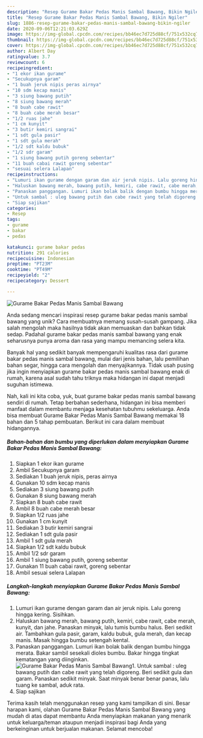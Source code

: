 ```yaml
---
description: "Resep Gurame Bakar Pedas Manis Sambal Bawang, Bikin Ngiler"
title: "Resep Gurame Bakar Pedas Manis Sambal Bawang, Bikin Ngiler"
slug: 1886-resep-gurame-bakar-pedas-manis-sambal-bawang-bikin-ngiler
date: 2020-09-06T12:21:03.629Z
image: https://img-global.cpcdn.com/recipes/bb46ec7d725d88cf/751x532cq70/gurame-bakar-pedas-manis-sambal-bawang-foto-resep-utama.jpg
thumbnail: https://img-global.cpcdn.com/recipes/bb46ec7d725d88cf/751x532cq70/gurame-bakar-pedas-manis-sambal-bawang-foto-resep-utama.jpg
cover: https://img-global.cpcdn.com/recipes/bb46ec7d725d88cf/751x532cq70/gurame-bakar-pedas-manis-sambal-bawang-foto-resep-utama.jpg
author: Albert Day
ratingvalue: 3.7
reviewcount: 6
recipeingredient:
- "1 ekor ikan gurame"
- "Secukupnya garam"
- "1 buah jeruk nipis peras airnya"
- "10 sdm kecap manis"
- "3 siung bawang putih"
- "8 siung bawang merah"
- "8 buah cabe rawit"
- "8 buah cabe merah besar"
- "1/2 ruas jahe"
- "1 cm kunyit"
- "3 butir kemiri sangrai"
- "1 sdt gula pasir"
- "1 sdt gula merah"
- "1/2 sdt kaldu bubuk"
- "1/2 sdr garam"
- "1 siung bawang putih goreng sebentar"
- "11 buah cabai rawit goreng sebentar"
- "sesuai selera Lalapan"
recipeinstructions:
- "Lumuri ikan gurame dengan garam dan air jeruk nipis. Lalu goreng hingga kering. Sisihkan."
- "Haluskan bawang merah, bawang putih, kemiri, cabe rawit, cabe merah, kunyit, dan jahe. Panaskan minyak, lalu tumis bumbu halus. Beri sedikit air. Tambahkan gula pasir, garam, kaldu bubuk, gula merah, dan kecap manis. Masak hingga bumbu setengah kental."
- "Panaskan panggangan. Lumuri ikan bolak balik dengan bumbu hingga merata. Bakar sambil sesekali dioles bumbu. Bakar hingga tingkat kematangan yang diinginkan."
- "Untuk sambal : uleg bawang putih dan cabe rawit yang telah digoreng. Beri sedikit gula dan garam. Panaskan sedikit minyak. Saat minyak benar benar panas, lalu tuang ke sambal, aduk rata."
- "Siap sajikan"
categories:
- Resep
tags:
- gurame
- bakar
- pedas

katakunci: gurame bakar pedas 
nutrition: 291 calories
recipecuisine: Indonesian
preptime: "PT23M"
cooktime: "PT49M"
recipeyield: "2"
recipecategory: Dessert

---
```



![Gurame Bakar Pedas Manis Sambal Bawang](https://img-global.cpcdn.com/recipes/bb46ec7d725d88cf/751x532cq70/gurame-bakar-pedas-manis-sambal-bawang-foto-resep-utama.jpg)

Anda sedang mencari inspirasi resep gurame bakar pedas manis sambal bawang yang unik? Cara membuatnya memang susah-susah gampang. Jika salah mengolah maka hasilnya tidak akan memuaskan dan bahkan tidak sedap. Padahal gurame bakar pedas manis sambal bawang yang enak seharusnya punya aroma dan rasa yang mampu memancing selera kita.

Banyak hal yang sedikit banyak mempengaruhi kualitas rasa dari gurame bakar pedas manis sambal bawang, mulai dari jenis bahan, lalu pemilihan bahan segar, hingga cara mengolah dan menyajikannya. Tidak usah pusing jika ingin menyiapkan gurame bakar pedas manis sambal bawang enak di rumah, karena asal sudah tahu triknya maka hidangan ini dapat menjadi suguhan istimewa.




Nah, kali ini kita coba, yuk, buat gurame bakar pedas manis sambal bawang sendiri di rumah. Tetap berbahan sederhana, hidangan ini bisa memberi manfaat dalam membantu menjaga kesehatan tubuhmu sekeluarga. Anda bisa membuat Gurame Bakar Pedas Manis Sambal Bawang memakai 18 bahan dan 5 tahap pembuatan. Berikut ini cara dalam membuat hidangannya.

<!--inarticleads1-->

##### Bahan-bahan dan bumbu yang diperlukan dalam menyiapkan Gurame Bakar Pedas Manis Sambal Bawang:

1. Siapkan 1 ekor ikan gurame
1. Ambil Secukupnya garam
1. Sediakan 1 buah jeruk nipis, peras airnya
1. Gunakan 10 sdm kecap manis
1. Sediakan 3 siung bawang putih
1. Gunakan 8 siung bawang merah
1. Siapkan 8 buah cabe rawit
1. Ambil 8 buah cabe merah besar
1. Siapkan 1/2 ruas jahe
1. Gunakan 1 cm kunyit
1. Sediakan 3 butir kemiri sangrai
1. Sediakan 1 sdt gula pasir
1. Ambil 1 sdt gula merah
1. Siapkan 1/2 sdt kaldu bubuk
1. Ambil 1/2 sdr garam
1. Ambil 1 siung bawang putih, goreng sebentar
1. Gunakan 11 buah cabai rawit, goreng sebentar
1. Ambil sesuai selera Lalapan




<!--inarticleads2-->

##### Langkah-langkah menyiapkan Gurame Bakar Pedas Manis Sambal Bawang:

1. Lumuri ikan gurame dengan garam dan air jeruk nipis. Lalu goreng hingga kering. Sisihkan.
1. Haluskan bawang merah, bawang putih, kemiri, cabe rawit, cabe merah, kunyit, dan jahe. Panaskan minyak, lalu tumis bumbu halus. Beri sedikit air. Tambahkan gula pasir, garam, kaldu bubuk, gula merah, dan kecap manis. Masak hingga bumbu setengah kental.
1. Panaskan panggangan. Lumuri ikan bolak balik dengan bumbu hingga merata. Bakar sambil sesekali dioles bumbu. Bakar hingga tingkat kematangan yang diinginkan.
<img src="//assets-global.cpcdn.com/assets/icons/button_play-2c75c40dde080a61004c1f40b05d8f140eaff45d7e9e6481dc71c63d2e7c4909.png" alt="Gurame Bakar Pedas Manis Sambal Bawang">1. Untuk sambal : uleg bawang putih dan cabe rawit yang telah digoreng. Beri sedikit gula dan garam. Panaskan sedikit minyak. Saat minyak benar benar panas, lalu tuang ke sambal, aduk rata.
1. Siap sajikan




Terima kasih telah menggunakan resep yang kami tampilkan di sini. Besar harapan kami, olahan Gurame Bakar Pedas Manis Sambal Bawang yang mudah di atas dapat membantu Anda menyiapkan makanan yang menarik untuk keluarga/teman ataupun menjadi inspirasi bagi Anda yang berkeinginan untuk berjualan makanan. Selamat mencoba!
